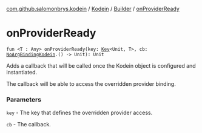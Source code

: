 [com.github.salomonbrys.kodein](../../index.md) / [Kodein](../index.md) / [Builder](index.md) / [onProviderReady](.)

# onProviderReady

`fun <T : Any> onProviderReady(key: `[`Key`](../-key/index.md)`<Unit, T>, cb: `[`NoArgBindingKodein`](../../../com.github.salomonbrys.kodein.bindings/-no-arg-binding-kodein/index.md)`.() -> Unit): Unit`

Adds a callback that will be called once the Kodein object is configured and instantiated.

The callback will be able to access the overridden provider binding.

### Parameters

`key` - The key that defines the overridden provider access.

`cb` - The callback.